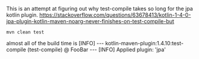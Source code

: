This is an attempt at figuring out why test-compile takes so long for the jpa kotlin plugin.
https://stackoverflow.com/questions/63678413/kotlin-1-4-0-jpa-plugin-kotlin-maven-noarg-never-finishes-on-test-compile-but

```shell script
mvn clean test
```

almost all of the build time is
[INFO] --- kotlin-maven-plugin:1.4.10:test-compile (test-compile) @ FooBar ---
[INFO] Applied plugin: 'jpa'
